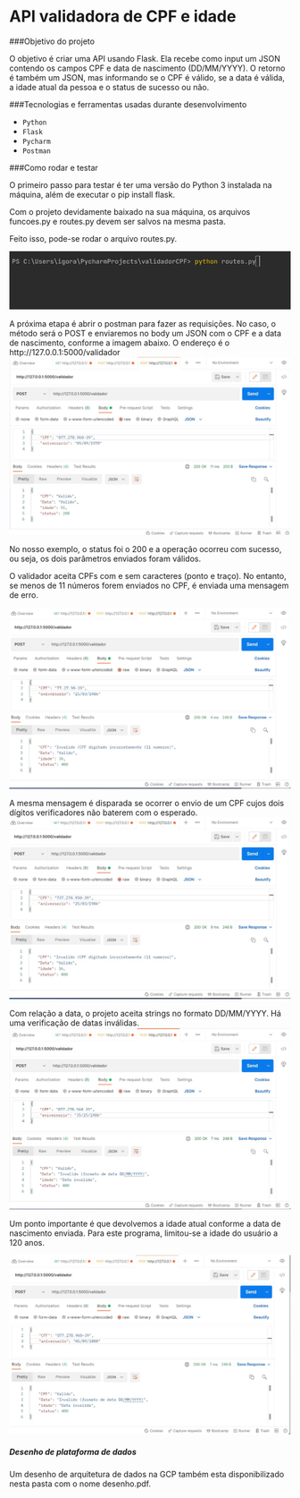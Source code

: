 # API validadora de CPF e idade

###Objetivo do projeto
<p> O objetivo é criar uma API usando Flask. Ela recebe como input um JSON contendo os campos CPF e data de nascimento (DD/MM/YYYY). O retorno é também um JSON, mas informando se o CPF é válido, se a data é válida, a idade atual da pessoa e o status de sucesso ou não.  
</p>

###Tecnologias e ferramentas usadas durante desenvolvimento
- ``Python``
- ``Flask``
- ``Pycharm``
- ``Postman``

###Como rodar e testar
<p>
O primeiro passo para testar é ter uma versão do Python 3 instalada na máquina, além de executar o pip install flask.

Com o projeto devidamente baixado na sua máquina, os arquivos funcoes.py e routes.py devem ser salvos na mesma pasta.

Feito isso, pode-se rodar o arquivo routes.py. 

</p>

<img src="src\to_readme\executa_python.jpg">

<p>
A próxima etapa é abrir o postman para fazer as requisições. No caso, o método será o POST e enviaremos no body um JSON com o CPF e a data de nascimento, conforme a imagem abaixo. O endereço é o http://127.0.0.1:5000/validador

<img src="src\to_readme\sucesso.jpg">

No nosso exemplo, o status foi o 200 e a operação ocorreu com sucesso, ou seja, os dois parâmetros enviados foram válidos. 

O validador aceita CPFs com e sem caracteres (ponto e traço). No entanto, se menos de 11 números forem enviados no CPF, é enviada uma mensagem de erro.

<img src="src\to_readme\cpf_invalido.jpg">

A mesma mensagem é disparada se ocorrer o envio de um CPF cujos dois dígitos verificadores não baterem com o esperado.
<img src="src\to_readme\cpf_incorreto.jpg">

Com relação a data, o projeto aceita strings no formato DD/MM/YYYY. Há uma verificação de datas inválidas. 
<img src="src\to_readme\data_invalida.jpg">

Um ponto importante é que devolvemos a idade atual conforme a data de nascimento enviada. Para este programa, limitou-se a idade do usuário a 120 anos.

<img src="src\to_readme\limite_idade.jpg">

</p>

##### Desenho de plataforma de dados
<p>
Um desenho de arquitetura de dados na GCP também esta disponibilizado nesta pasta com o nome desenho.pdf.
</p>

